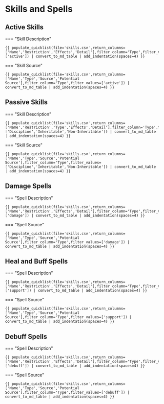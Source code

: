 # Skills and Spells

## Active Skills

=== "Skill Description"

    {{ populate_quicklist(file='skills.csv',return_columns=['Name','Restriction','Effects','Detail'],filter_column='Type',filter_values=['active']) | convert_to_md_table | add_indentation(spaces=4) }}

=== "Skill Source"

    {{ populate_quicklist(file='skills.csv',return_columns=['Name','Type','Source','Potential Source'],filter_column='Type',filter_values=['active']) | convert_to_md_table | add_indentation(spaces=4) }}


## Passive Skills    

=== "Skill Description"

    {{ populate_quicklist(file='skills.csv',return_columns=['Name','Restriction','Type','Effects','Detail'],filter_column='Type',filter_values=['Discipline','Inheritable','Non-Inheritable']) | convert_to_md_table | add_indentation(spaces=4) }}

=== "Skill Source"

    {{ populate_quicklist(file='skills.csv',return_columns=['Name','Type','Source','Potential Source'],filter_column='Type',filter_values=['Discipline','Inheritable','Non-Inheritable']) | convert_to_md_table | add_indentation(spaces=4) }}

## Damage Spells

=== "Spell Description"

    {{ populate_quicklist(file='skills.csv',return_columns=['Name','Restriction','Effects','Detail'],filter_column='Type',filter_values=['damage']) | convert_to_md_table | add_indentation(spaces=4) }}

=== "Spell Source"

    {{ populate_quicklist(file='skills.csv',return_columns=['Name','Type','Source','Potential Source'],filter_column='Type',filter_values=['damage']) | convert_to_md_table | add_indentation(spaces=4) }}

## Heal and Buff Spells

=== "Spell Description"

    {{ populate_quicklist(file='skills.csv',return_columns=['Name','Restriction','Effects','Detail'],filter_column='Type',filter_values=['support']) | convert_to_md_table | add_indentation(spaces=4) }}

=== "Spell Source"

    {{ populate_quicklist(file='skills.csv',return_columns=['Name','Type','Source','Potential Source'],filter_column='Type',filter_values=['support']) | convert_to_md_table | add_indentation(spaces=4) }}

## Debuff Spells

=== "Spell Description"

    {{ populate_quicklist(file='skills.csv',return_columns=['Name','Restriction','Effects','Detail'],filter_column='Type',filter_values=['debuff']) | convert_to_md_table | add_indentation(spaces=4) }}

=== "Spell Source"

    {{ populate_quicklist(file='skills.csv',return_columns=['Name','Type','Source','Potential Source'],filter_column='Type',filter_values=['debuff']) | convert_to_md_table | add_indentation(spaces=4) }}